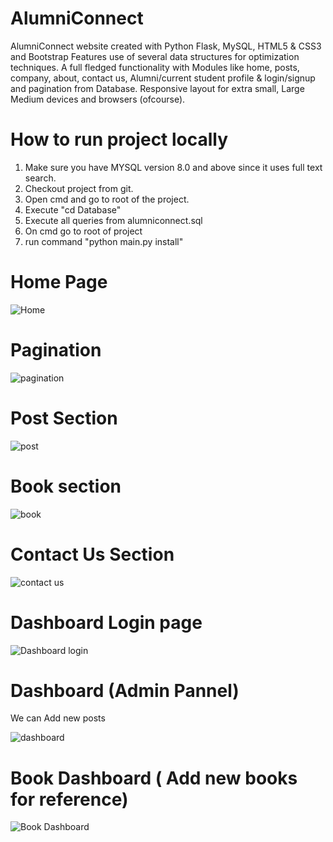 # AlumniConnect
AlumniConnect website created with Python Flask, MySQL, HTML5 & CSS3 and Bootstrap Features use of several data structures for optimization techniques. A full fledged functionality with Modules like home, posts, company, about, contact us, Alumni/current student profile & login/signup and pagination from Database. Responsive layout for extra small, Large Medium devices and browsers (ofcourse).
# How to run project locally

1. Make sure you have MYSQL version 8.0 and above since it uses full text search. 
2. Checkout project from git. 
3. Open cmd and go to root of the project. 
4. Execute "cd Database"
5. Execute all queries from alumniconnect.sql
6. On cmd go to root of project
7. run command "python main.py install"

# Home Page

![Home](https://user-images.githubusercontent.com/73056786/119680735-13e6de80-be5f-11eb-80af-0964db63e253.PNG)

# Pagination

![pagination](https://user-images.githubusercontent.com/73056786/119681585-d0d93b00-be5f-11eb-8632-36e32ae06519.PNG)

# Post Section

![post](https://user-images.githubusercontent.com/73056786/119681891-139b1300-be60-11eb-9d93-76774b57a27f.PNG)

# Book section 

![book](https://user-images.githubusercontent.com/73056786/119682661-b05db080-be60-11eb-8d29-26fcb7cb7d0c.PNG)

# Contact Us Section

![contact us](https://user-images.githubusercontent.com/73056786/119683015-f74ba600-be60-11eb-9495-bf4b5ed34b02.PNG)

# Dashboard Login page

![Dashboard login](https://user-images.githubusercontent.com/73056786/119683769-8c4e9f00-be61-11eb-9866-e0c14c0b7de1.PNG)

# Dashboard (Admin Pannel) 
We can Add new posts

![dashboard](https://user-images.githubusercontent.com/73056786/119683886-ad16f480-be61-11eb-9276-d9c5d4ee8fcb.PNG)

# Book Dashboard ( Add new books for reference)

![Book Dashboard](https://user-images.githubusercontent.com/73056786/119684037-ce77e080-be61-11eb-892c-07bb036bf226.PNG)
